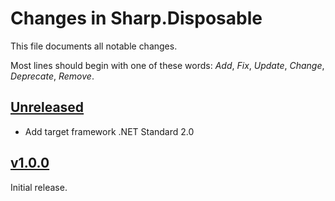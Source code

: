 # Changes in Sharp.Disposable
This file documents all notable changes.

Most lines should begin with one of these words:
*Add*, *Fix*, *Update*, *Change*, *Deprecate*, *Remove*.

## [Unreleased](https://github.com/sharpjs/Sharp.Disposable/compare/v1.0.0...HEAD)
- Add target framework .NET Standard 2.0

## [v1.0.0](https://github.com/sharpjs/Sharp.Disposable/tree/v1.0.0)
Initial release.
